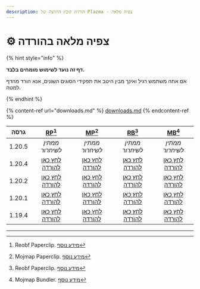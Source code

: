 ```yaml
---
description: הורדת קובץ ההרצה של Plazma - צפיה מלאה
---
```


# ⚙️ צפיה מלאה בהורדה

{% hint style="info" %}

**דף זה נועד לשימוש מומחים בלבד.**

אם אתה משתמש רגיל ואינך מבין היטב את תפקידי הסוגים השונים,
אנא הורד מהדף למטה.

{% endhint %}

{% content-ref url="downloads.md" %}
[downloads.md](downloads.md)
{% endcontent-ref %}

|  גרסה  |                                                        [RP](#user-content-fn-1)[^1]                                                        |                                                         [MP](#user-content-fn-2)[^2]                                                        |                                                       [RB](#user-content-fn-3)[^3]                                                       |                                                        [MB](#user-content-fn-4)[^4]                                                       |
| :----: | :----------------------------------------------------------------------------------------------------------------------------------------: | :-----------------------------------------------------------------------------------------------------------------------------------------: | :--------------------------------------------------------------------------------------------------------------------------------------: | :---------------------------------------------------------------------------------------------------------------------------------------: |
| 1.20.5 |                                                               _ממתין לשיחרור_                                                              |                                                               _ממתין לשיחרור_                                                               |                                                              _ממתין לשיחרור_                                                             |                                                              _ממתין לשיחרור_                                                              |
| 1.20.4 | [לחץ כאן להורדה](https://github.com/PlazmaMC/Plazma/releases/download/build/1.19.4/latest/plazma-paperclip-1.20.4-R0.1-SNAPSHOT-reobf.jar) | [לחץ כאן להורדה](https://github.com/PlazmaMC/Plazma/releases/download/build/1.19.4/latest/plazma-paperclip-1.20.4-R0.1-SNAPSHOT-mojmap.jar) | [לחץ כאן להורדה](https://github.com/PlazmaMC/Plazma/releases/download/build/1.19.4/latest/plazma-bundler-1.20.4-R0.1-SNAPSHOT-reobf.jar) | [לחץ כאן להורדה](https://github.com/PlazmaMC/Plazma/releases/download/build/1.19.4/latest/plazma-bundler-1.20.4-R0.1-SNAPSHOT-mojmap.jar) |
| 1.20.2 | [לחץ כאן להורדה](https://github.com/PlazmaMC/Plazma/releases/download/build/1.19.4/latest/plazma-paperclip-1.20.2-R0.1-SNAPSHOT-reobf.jar) | [לחץ כאן להורדה](https://github.com/PlazmaMC/Plazma/releases/download/build/1.19.4/latest/plazma-paperclip-1.20.2-R0.1-SNAPSHOT-mojmap.jar) | [לחץ כאן להורדה](https://github.com/PlazmaMC/Plazma/releases/download/build/1.19.4/latest/plazma-bundler-1.20.2-R0.1-SNAPSHOT-reobf.jar) | [לחץ כאן להורדה](https://github.com/PlazmaMC/Plazma/releases/download/build/1.19.4/latest/plazma-bundler-1.20.2-R0.1-SNAPSHOT-mojmap.jar) |
| 1.20.1 | [לחץ כאן להורדה](https://github.com/PlazmaMC/Plazma/releases/download/build/1.19.4/latest/plazma-paperclip-1.20.1-R0.1-SNAPSHOT-reobf.jar) | [לחץ כאן להורדה](https://github.com/PlazmaMC/Plazma/releases/download/build/1.19.4/latest/plazma-paperclip-1.20.1-R0.1-SNAPSHOT-mojmap.jar) | [לחץ כאן להורדה](https://github.com/PlazmaMC/Plazma/releases/download/build/1.19.4/latest/plazma-bundler-1.20.1-R0.1-SNAPSHOT-reobf.jar) | [לחץ כאן להורדה](https://github.com/PlazmaMC/Plazma/releases/download/build/1.19.4/latest/plazma-bundler-1.20.1-R0.1-SNAPSHOT-mojmap.jar) |
| 1.19.4 | [לחץ כאן להורדה](https://github.com/PlazmaMC/Plazma/releases/download/build/1.19.4/latest/plazma-paperclip-1.19.4-R0.1-SNAPSHOT-reobf.jar) | [לחץ כאן להורדה](https://github.com/PlazmaMC/Plazma/releases/download/build/1.19.4/latest/plazma-paperclip-1.19.4-R0.1-SNAPSHOT-mojmap.jar) | [לחץ כאן להורדה](https://github.com/PlazmaMC/Plazma/releases/download/build/1.19.4/latest/plazma-bundler-1.19.4-R0.1-SNAPSHOT-reobf.jar) | [לחץ כאן להורדה](https://github.com/PlazmaMC/Plazma/releases/download/build/1.19.4/latest/plazma-bundler-1.19.4-R0.1-SNAPSHOT-mojmap.jar) |

***

[^1]: Reobf Paperclip. [מידע נוסף](/about/administration/getting-started#id-2)

[^2]: Mojmap Paperclip. [מידע נוסף](/about/administration/getting-started#id-2)

[^3]: Reobf Paperclip. [מידע נוסף](/about/administration/getting-started#id-2)

[^4]: Mojmap Bundler. [מידע נוסף](/about/administration/getting-started#id-2)
